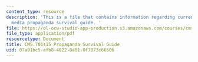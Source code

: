 ```yaml
---
content_type: resource
description: 'This is a file that contains information regarding current debates in
  media propaganda survival guide. '
file: https://ol-ocw-studio-app-production.s3.amazonaws.com/courses/cms-701-current-debates-in-media-spring-2015/07a91bc5afb840228a010f7873c66506_MITCMS_701S15_SrvivalGuid.pdf
file_type: application/pdf
resourcetype: Document
title: CMS.701s15 Propaganda Survival Guide
uid: 07a91bc5-afb8-4022-8a01-0f7873c66506
---
```

